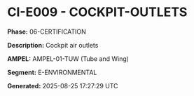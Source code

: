 # CI-E009 - COCKPIT-OUTLETS

**Phase:** 06-CERTIFICATION

**Description:** Cockpit air outlets

**AMPEL:** AMPEL-01-TUW (Tube and Wing)

**Segment:** E-ENVIRONMENTAL

**Generated:** 2025-08-25 17:27:29 UTC
